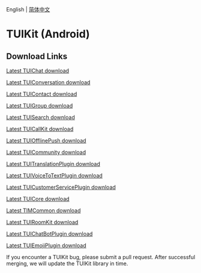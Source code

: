 English | [简体中文](./README_ZH.md)

# TUIKit (Android)

## Download Links

[Latest TUIChat download](https://im.sdk.qcloud.com/download/tuikit/8.1.6103/android/TUIChat.zip)

[Latest TUIConversation download](https://im.sdk.qcloud.com/download/tuikit/8.1.6103/android/TUIConversation.zip)

[Latest TUIContact download](https://im.sdk.qcloud.com/download/tuikit/8.1.6103/android/TUIContact.zip)

[Latest TUIGroup download](https://im.sdk.qcloud.com/download/tuikit/8.1.6103/android/TUIGroup.zip)

[Latest TUISearch download](https://im.sdk.qcloud.com/download/tuikit/8.1.6103/android/TUISearch.zip)

[Latest TUICallKit download](https://im.sdk.qcloud.com/download/tuikit/8.1.6103/android/TUICallKit.zip)

[Latest TUIOfflinePush download](https://im.sdk.qcloud.com/download/tuikit/7.7.5282/android/TUIOfflinePush.zip)

[Latest TUICommunity download](https://im.sdk.qcloud.com/download/tuikit/8.1.6103/android/TUICommunity.zip)

[Latest TUITranslationPlugin download](https://im.sdk.qcloud.com/download/tuikit/8.1.6103/android/TUITranslationPlugin.zip)

[Latest TUIVoiceToTextPlugin download](https://im.sdk.qcloud.com/download/tuikit/8.1.6103/android/TUIVoiceToTextPlugin.zip)

[Latest TUICustomerServicePlugin download](https://im.sdk.qcloud.com/download/tuikit/8.1.6103/android/TUICustomerServicePlugin.zip)

[Latest TUICore download](https://im.sdk.qcloud.com/download/tuikit/8.1.6103/android/TUICore.zip)

[Latest TIMCommon download](https://im.sdk.qcloud.com/download/tuikit/8.1.6103/android/TIMCommon.zip)

[Latest TUIRoomKit download](https://im.sdk.qcloud.com/download/tuikit/8.1.6103/android/TUIRoomKit.zip)

[Latest TUIChatBotPlugin download](https://im.sdk.qcloud.com/download/tuikit/8.1.6103/android/TUIChatBotPlugin.zip)

[Latest TUIEmojiPlugin download](https://im.sdk.qcloud.com/download/tuikit/8.1.6103/android/TUIEmojiPlugin.zip)


If you encounter a TUIKit bug, please submit a pull request. After successful merging, we will update the TUIKit library in time.
